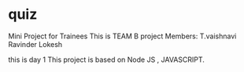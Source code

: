 # quiz
Mini Project for Trainees
 This is TEAM B project
 Members:
 T.vaishnavi
 Ravinder
 Lokesh

this is day 1
This project is based on Node JS , JAVASCRIPT.
